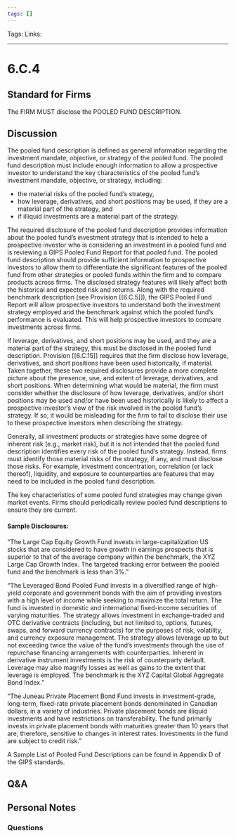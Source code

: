 ```yaml
---
tags: []
---
```

Tags:
Links: 
___
# 6.C.4
## Standard for Firms
The FIRM MUST disclose the POOLED FUND DESCRIPTION.
## Discussion
The pooled fund description is defined as general information regarding the investment mandate, objective, or strategy of the pooled fund. The pooled fund description must include enough information to allow a prospective investor to understand the key characteristics of the pooled fund’s investment mandate, objective, or strategy, including:
- the material risks of the pooled fund’s strategy,
- how leverage, derivatives, and short positions may be used, if they are a material part of the strategy, and
- if illiquid investments are a material part of the strategy.

The required disclosure of the pooled fund description provides information about the pooled fund’s investment strategy that is intended to help a prospective investor who is considering an investment in a pooled fund and is reviewing a GIPS Pooled Fund Report for that pooled fund. The pooled fund description should provide sufficient information to prospective investors to allow them to differentiate the significant features of the pooled fund from other strategies or pooled funds within the firm and to compare products across firms. The disclosed strategy features will likely affect both the historical and expected risk and returns. Along with the required benchmark description (see Provision [[6.C.5]]), the GIPS Pooled Fund Report will allow prospective investors to understand both the investment strategy employed and the benchmark against which the pooled fund’s performance is evaluated. This will help prospective investors to compare investments across firms.

If leverage, derivatives, and short positions may be used, and they are a material part of the strategy, this must be disclosed in the pooled fund description. Provision [[6.C.15]] requires that the firm disclose how leverage, derivatives, and short positions have been used historically, if material. Taken together, these two required disclosures provide a more complete picture about the presence, use, and extent of leverage, derivatives, and short positions. When determining what would be material, the firm must consider whether the disclosure of how leverage, derivatives, and/or short positions may be used and/or have been used historically is likely to affect a prospective investor’s view of the risk involved in the pooled fund’s strategy. If so, it would be misleading for the firm to fail to disclose their use to these prospective investors when describing the strategy.

Generally, all investment products or strategies have some degree of inherent risk (e.g., market risk), but it is not intended that the pooled fund description identifies every risk of the pooled fund’s strategy. Instead, firms must identify those material risks of the strategy, if any, and must disclose those risks. For example, investment concentration, correlation (or lack thereof), liquidity, and exposure to counterparties are features that may need to be included in the pooled fund description.

The key characteristics of some pooled fund strategies may change given market events. Firms should periodically review pooled fund descriptions to ensure they are current.

#### Sample Disclosures:
“The Large Cap Equity Growth Fund invests in large-capitalization US stocks that are considered to have growth in earnings prospects that is superior to that of the average company within the benchmark, the XYZ Large Cap Growth Index. The targeted tracking error between the pooled fund and the benchmark is less than 3%.”

“The Leveraged Bond Pooled Fund invests in a diversified range of high-yield corporate and government bonds with the aim of providing investors with a high level of income while seeking to maximize the total return. The fund is invested in domestic and international fixed-income securities of varying maturities. The strategy allows investment in exchange-traded and OTC derivative contracts (including, but not limited to, options, futures, swaps, and forward currency contracts) for the purposes of risk, volatility, and currency exposure management. The strategy allows leverage up to but not exceeding twice the value of the fund’s investments through the use of repurchase financing arrangements with counterparties. Inherent in derivative instrument investments is the risk of counterparty default. Leverage may also magnify losses as well as gains to the extent that leverage is employed. The benchmark is the XYZ Capital Global Aggregate Bond Index.”

“The Juneau Private Placement Bond Fund invests in investment-grade, long-term, fixed-rate private placement bonds denominated in Canadian dollars, in a variety of industries. Private placement bonds are illiquid investments and have restrictions on transferability. The fund primarily invests in private placement bonds with maturities greater than 10 years that are, therefore, sensitive to changes in interest rates. Investments in the fund are subject to credit risk.”

A Sample List of Pooled Fund Descriptions can be found in Appendix D of the GIPS standards.
## Q&A

## Personal Notes

### Questions